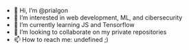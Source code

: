 - 👋 Hi, I’m @prialgon
- 👀 I’m interested in web development, ML, and cibersecurity
- 🌱 I’m currently learning JS and Tensorflow
- 💞️ I’m looking to collaborate on my private repositories
- 📫 How to reach me: undefined ;)

<!---
prialgon/prialgon is a ✨ special ✨ repository because its `README.md` (this file) appears on your GitHub profile.
You can click the Preview link to take a look at your changes.
--->
